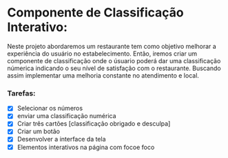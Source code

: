 # Componente de Classificação Interativo:
<p> Neste projeto abordaremos um restaurante tem como objetivo melhorar a experiência do usuário no estabelecimento. Então, iremos criar um componente de classificação onde o úsuario poderá dar uma classificação númerica indicando o seu nível de satisfação com o restaurante. Buscando assim implementar uma melhoria constante no atendimento e local.</p>

### Tarefas:
- [X] Selecionar os números  
- [X] enviar uma classificação numérica
- [X] Criar três cartões [classificação obrigado e desculpa]     
- [X] Criar um  botão 
- [X] Desenvolver a interface da tela
- [X] Elementos interativos na página com focoe foco
